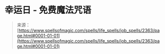 <!--yml

category: 未分类

date: 2024-06-12 18:35:59

-->

# 幸运日 - 免费魔法咒语

> 来源：[https://www.spellsofmagic.com/spells/life_spells/job_spells/2363/page.html#0001-01-01](https://www.spellsofmagic.com/spells/life_spells/job_spells/2363/page.html#0001-01-01)
